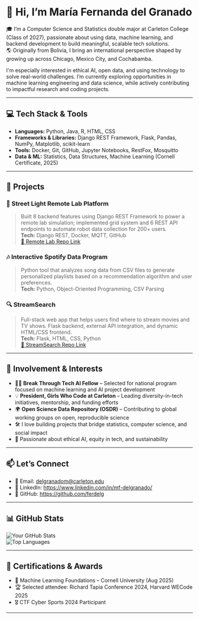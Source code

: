 # 👋 Hi, I’m María Fernanda del Granado

🎓 I’m a Computer Science and Statistics double major at Carleton College (Class of 2027), passionate about using data, machine learning, and backend development to build meaningful, scalable tech solutions.  
🌎 Originally from Bolivia, I bring an international perspective shaped by growing up across Chicago, Mexico City, and Cochabamba.  

I'm especially interested in ethical AI, open data, and using technology to solve real-world challenges. I’m currently exploring opportunities in machine learning engineering and data science, while actively contributing to impactful research and coding projects.

---

## 💻 Tech Stack & Tools

- **Languages:** Python, Java, R, HTML, CSS  
- **Frameworks & Libraries:** Django REST Framework, Flask, Pandas, NumPy, Matplotlib, scikit-learn  
- **Tools:** Docker, Git, GitHub, Jupyter Notebooks, RestFox, Mosquitto  
- **Data & ML:** Statistics, Data Structures, Machine Learning (Cornell Certificate, 2025)  

---

## 🚀 Projects

### 📡 Street Light Remote Lab Platform  
> Built 8 backend features using Django REST Framework to power a remote lab simulation; implemented grid system and 6 REST API endpoints to automate robot data collection for 200+ users.  
**Tech:** Django REST, Docker, MQTT, GitHub  
[🔗 Remote Lab Repo Link](https://github.com/EU-BEGP/street-light-remote-lab)

### 🎶 Interactive Spotify Data Program  
> Python tool that analyzes song data from CSV files to generate personalized playlists based on a recommendation algorithm and user preferences.  
**Tech:** Python, Object-Oriented Programming, CSV Parsing  

### 🔍 StreamSearch  
> Full-stack web app that helps users find where to stream movies and TV shows. Flask backend, external API integration, and dynamic HTML/CSS frontend.  
**Tech:** Flask, HTML, CSS, Python  
[🔗 StreamSearch Repo Link](https://github.com/CS257-S25/team-project-f)

---

## 🌱 Involvement & Interests

- 👩‍💻 **Break Through Tech AI Fellow** – Selected for national program focused on machine learning and AI project development  
- 💡 **President, Girls Who Code at Carleton** – Leading diversity-in-tech initiatives, mentorship, and funding efforts  
- 🌍 **Open Science Data Repository (OSDR)** – Contributing to global working groups on open, reproducible science  
- 🛠 I love building projects that bridge statistics, computer science, and social impact  
- 🧠 Passionate about ethical AI, equity in tech, and sustainability

---

## 📫 Let’s Connect

- 📧 Email: delgranadom@carleton.edu  
- 💼 LinkedIn: https://www.linkedin.com/in/mf-delgranado/  
- 🐙 GitHub: https://github.com/ferdelg

---

## 📊 GitHub Stats

![Your GitHub Stats](https://github-readme-stats.vercel.app/api?username=yourgithub&show_icons=true&theme=default)  
![Top Languages](https://github-readme-stats.vercel.app/api/top-langs/?username=yourgithub&layout=compact)

---

## 🏅 Certifications & Awards

- 📜 Machine Learning Foundations – Cornell University (Aug 2025)  
- 🏆 Selected attendee: Richard Tapia Conference 2024, Harvard WECode 2025  
- 🎖️ CTF Cyber Sports 2024 Participant

---

